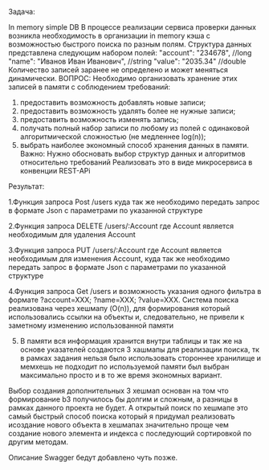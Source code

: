Задача:

  In memory simple DB
  В процессе реализации сервиса проверки данных возникла необходимость в организации in memory кэша с возможностью быстрого поиска по разным полям.
  Структура данных представлена следующим набором полей:
  "account": "234678", //long
  "name": "Иванов Иван Иванович", //string
  "value": "2035.34" //double
  Количество записей заранее не определено и может меняться динамически.
  ВОПРОС: Необходимо организовать хранение этих записей в памяти с соблюдением требований:
  1. предоставить возможность добавлять новые записи;
  2. предоставить возможность удалять более не нужные записи;
  3. предоставить возможность изменять запись;
  4. получать полный набор записи по любому из полей с одинаковой алгоритмической сложностью (не медленнее
  log(n));
  5. выбрать наиболее экономный способ хранения данных в памяти.
  Важно: Нужно обосновать выбор структур данных и алгоритмов относительно требований
  Реализовать это в виде микросервиса в конвенции REST-APi 

Результат:
  
  1.Функция запроса Post /users куда так же необходимо передать запрос в формате Json с параметрами по указанной структуре
  
  2.Функция запроса DELETE /users/:Account где Account является необходимым для удаления Account
  
  3.Функция запроса PUT /users/:Account где Account является необходимым для изменения Account, куда так же необходимо передать запрос в формате Json с параметрами по указанной структуре
  
  4.Функция запроса Get /users  и возможность указания  одного фильтра в формате ?account=XXX; ?name=XXX; ?value=XXX.
Система поиска реализована через  хешмапу (O(n)), для формирования который использовались ссылки на объекты и, следовательно, не привели к заметному изменению использованной памяти

  5. В памяти вся информация хранится внутри таблицы и так же на основе указателей создаются 3 хашмапы для реализации поиска, тк в рамках задания нельзя было использовать стороннее хранилище и  мемхешь не подходит по используемой памяти  был выбран максимально  просто и в то же время экономных вариант.
  
Выбор создания дополнительных 3 хешмап основан на том что формирование b3 получилось бы долгим и сложным, а разницы в рамках данного проекта не будет. А открытый поиск по хешмапе это самый быстрый способ поиска который я придумал реализовать  исоздание нового объекта в хешмапах значительно проще чем создание нового элемента и индекса с последующий сортировкой по другим методам. 

Описание Swagger бедут добавлено чуть позже.
